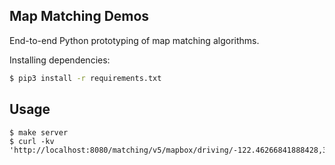 ## Map Matching Demos

End-to-end Python prototyping of map matching algorithms.

Installing dependencies:

```bash
$ pip3 install -r requirements.txt
```

## Usage

```
$ make server
$ curl -kv 'http://localhost:8080/matching/v5/mapbox/driving/-122.46266841888428,37.77527727001914;-122.46245115995407,37.77546595601288;-122.46210247278214,37.77545111555891;-122.46175110340117,37.77546595601288;-122.46143728494643,37.77554863848762.json'
```

[ds_reading_group]: https://paper.dropbox.com/doc/Data-Science-Working-Group--AuX7H0hogIBf4wmoHfyetMw~Ag-zbw51t01cPjIt0Ib9mNQH
